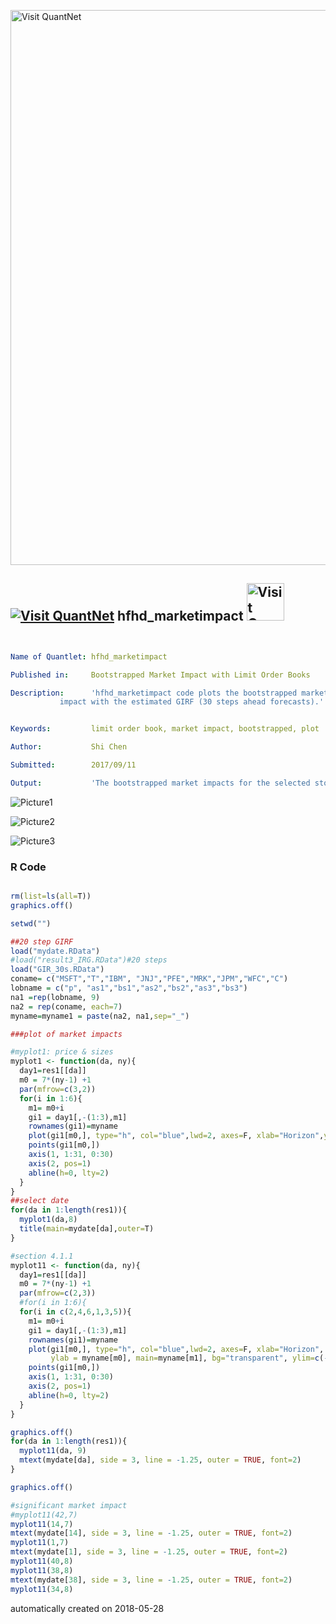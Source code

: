 [<img src="https://github.com/QuantLet/Styleguide-and-FAQ/blob/master/pictures/banner.png" width="888" alt="Visit QuantNet">](http://quantlet.de/)

## [<img src="https://github.com/QuantLet/Styleguide-and-FAQ/blob/master/pictures/qloqo.png" alt="Visit QuantNet">](http://quantlet.de/) **hfhd_marketimpact** [<img src="https://github.com/QuantLet/Styleguide-and-FAQ/blob/master/pictures/QN2.png" width="60" alt="Visit QuantNet 2.0">](http://quantlet.de/)

```yaml


Name of Quantlet: hfhd_marketimpact

Published in: 	  Bootstrapped Market Impact with Limit Order Books

Description:      'hfhd_marketimpact code plots the bootstrapped market 
		   impact with the estimated GIRF (30 steps ahead forecasts).'


Keywords:         limit order book, market impact, bootstrapped, plot

Author:           Shi Chen

Submitted:        2017/09/11

Output:           'The bootstrapped market impacts for the selected stocks.'

```

![Picture1](411.png)

![Picture2](412.png)

![Picture3](413.png)

### R Code
```r

rm(list=ls(all=T))
graphics.off()

setwd("")

##20 step GIRF
load("mydate.RData")
#load("result3_IRG.RData")#20 steps
load("GIR_30s.RData")
coname= c("MSFT","T","IBM", "JNJ","PFE","MRK","JPM","WFC","C")
lobname = c("p", "as1","bs1","as2","bs2","as3","bs3")
na1 =rep(lobname, 9)
na2 = rep(coname, each=7)
myname=myname1 = paste(na2, na1,sep="_")

###plot of market impacts 

#myplot1: price & sizes
myplot1 <- function(da, ny){
  day1=res1[[da]]
  m0 = 7*(ny-1) +1
  par(mfrow=c(3,2))
  for(i in 1:6){
    m1= m0+i
    gi1 = day1[,-(1:3),m1]
    rownames(gi1)=myname
    plot(gi1[m0,], type="h", col="blue",lwd=2, axes=F, xlab="Horizon",ylab = myname[m0], main=myname[m1], bg="transparent", ylim=c(-0.3,0.3))
    points(gi1[m0,])
    axis(1, 1:31, 0:30)
    axis(2, pos=1)
    abline(h=0, lty=2)
  }
}
##select date
for(da in 1:length(res1)){
  myplot1(da,8)
  title(main=mydate[da],outer=T)
}

#section 4.1.1
myplot11 <- function(da, ny){
  day1=res1[[da]]
  m0 = 7*(ny-1) +1
  par(mfrow=c(2,3))
  #for(i in 1:6){
  for(i in c(2,4,6,1,3,5)){
    m1= m0+i
    gi1 = day1[,-(1:3),m1]
    rownames(gi1)=myname
    plot(gi1[m0,], type="h", col="blue",lwd=2, axes=F, xlab="Horizon",
         ylab = myname[m0], main=myname[m1], bg="transparent", ylim=c(-0.2,0.4))
    points(gi1[m0,])
    axis(1, 1:31, 0:30)
    axis(2, pos=1)
    abline(h=0, lty=2)
  }
}

graphics.off()
for(da in 1:length(res1)){
  myplot11(da, 9)
  mtext(mydate[da], side = 3, line = -1.25, outer = TRUE, font=2)
}

graphics.off()

#significant market impact
#myplot11(42,7)
myplot11(14,7)
mtext(mydate[14], side = 3, line = -1.25, outer = TRUE, font=2)
myplot11(1,7)
mtext(mydate[1], side = 3, line = -1.25, outer = TRUE, font=2)
myplot11(40,8)
myplot11(38,8)
mtext(mydate[38], side = 3, line = -1.25, outer = TRUE, font=2)
myplot11(34,8)

```

automatically created on 2018-05-28